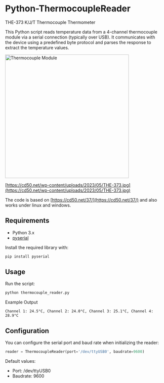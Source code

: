 # Python-ThermocoupleReader
THE-373 K/J/T Thermocouple Thermometer

This Python script reads temperature data from a 4-channel thermocouple module via a serial connection (typically over USB). It communicates with the device using a predefined byte protocol and parses the response to extract the temperature values.

<img src="https://cd50.net/wp-content/uploads/2023/05/THE-373.jpg" alt="Thermocouple Module" height="400"/>

[https://cd50.net/wp-content/uploads/2023/05/THE-373.jpg](https://cd50.net/wp-content/uploads/2023/05/THE-373.jpg)

The code is based on [https://cd50.net/37/](https://cd50.net/37/) and also works under linux and windows.

## Requirements

- Python 3.x  
- [pyserial](https://pypi.org/project/pyserial/)

Install the required library with:

```bash
pip install pyserial
```

## Usage
Run the script:

```bash
python thermocouple_reader.py
```

Example Output

```
Channel 1: 24.5°C, Channel 2: 24.0°C, Channel 3: 25.1°C, Channel 4: 28.9°C
```

## Configuration

You can configure the serial port and baud rate when initializing the reader:

```python
reader = ThermocoupleReader(port='/dev/ttyUSB0', baudrate=9600)
```

Default values:
- Port: /dev/ttyUSB0
- Baudrate: 9600